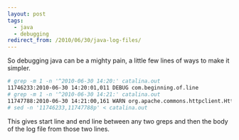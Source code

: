 ```yaml
---
layout: post
tags:
  - java
  - debugging
redirect_from: /2010/06/30/java-log-files/
---
```


So debugging java can be a mighty pain, a little few lines of ways to make
it simpler.

```bash
# grep -m 1 -n '^2010-06-30 14:20:' catalina.out
11746233:2010-06-30 14:20:01,011 DEBUG com.beginning.of.line
# grep -m 1 -n '^2010-06-30 14:21:' catalina.out
11747788:2010-06-30 14:21:00,161 WARN org.apache.commons.httpclient.HttpMethodBase - Going to buffer response body of large or unknown size. Using getResponseBodyAsStream instead is recommended
# sed -n '11746233,11747788p' < catalina.out
```

This gives start line and end line between any two greps and then the body of the log file from those two lines.
